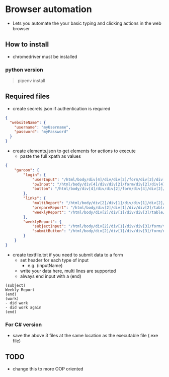 # Browser automation
* Lets you automate the your basic typing and clicking actions in the web browser
## How to install
* chromedriver must be installed
### python version
> pipenv install
## Required files
* create secrets.json if authentication is required
```json
{
  "websiteName": {
    "username": "myUsername",
    "password": "myPassword"
  }
}
```
* create elements.json to get elements for actions to execute
  * paste the full xpath as values
```json
{
    "garoon": {
        "login": {
            "userInput": "/html/body/div[4]/div/div[2]/form/div[2]/div[3]/input",
            "pwInput": "/html/body/div[4]/div/div[2]/form/div[2]/div[4]/input",
            "button": "/html/body/div[4]/div/div[2]/form/div[4]/div[2]/input"
        },
        "links": {
            "multiReport": "/html/body/div[2]/div[1]/div/div[1]/div[2]/div[1]/div/span[7]/a",
            "prepareReport": "/html/body/div[2]/div[1]/div/div[2]/table/tbody/tr/td/div/div/div[1]/span[1]/span/a",
            "weeklyReport": "/html/body/div[2]/div[1]/div/div[3]/table/tbody/tr[1]/td[2]/nobr/span/a"
        },
        "weeklyReport": {
            "subjectInput": "/html/body/div[2]/div[1]/div/div[3]/form/table/tbody/tr[1]/td/input",
            "submitButton": "/html/body/div[2]/div[1]/div/div[3]/form/div/span[2]/a"
        }
    }
}
```
* create textfile.txt if you need to submit data to a form
  * set header for each type of input
    * e.g. (inputName)
  * write your data here, multi lines are supported
  * always end input with a (end)
```
(subject)
Weekly Report
(end)
(work)
- did work
- did work again
(end)
```
### For C# version
* save the above 3 files at the same location as the executable file (.exe file)
## TODO
* change this to more OOP oriented

